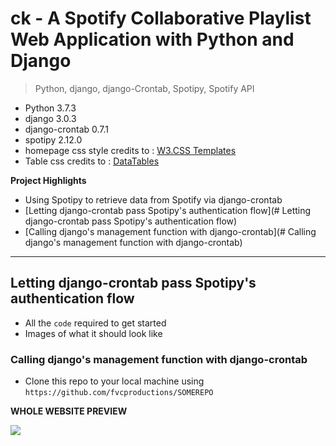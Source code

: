 # ck - A Spotify Collaborative Playlist Web Application with Python and Django

> Python, django, django-Crontab, Spotipy, Spotify API

- Python 3.7.3
- django 3.0.3
- django-crontab 0.7.1
- spotipy 2.12.0
- homepage css style credits to : <a href="https://www.w3schools.com/w3css/w3css_templates.asp" target="_blank">W3.CSS Templates</a>
- Table css credits to : <a href="https://datatables.net/" target="_blank">DataTables</a>

**Project Highlights**

- Using Spotipy to retrieve data from Spotify via django-crontab
- [Letting django-crontab pass Spotipy's authentication flow](# Letting django-crontab pass Spotipy's authentication flow)
- [Calling django's management function with django-crontab](# Calling django's management function with django-crontab)
---

## Letting django-crontab pass Spotipy's authentication flow

- All the `code` required to get started
- Images of what it should look like

### Calling django's management function with django-crontab

- Clone this repo to your local machine using `https://github.com/fvcproductions/SOMEREPO`

**WHOLE WEBSITE PREVIEW**

<img src="https://github.com/TheKermitFrog/ck/blob/master/whole_website_view.png">
